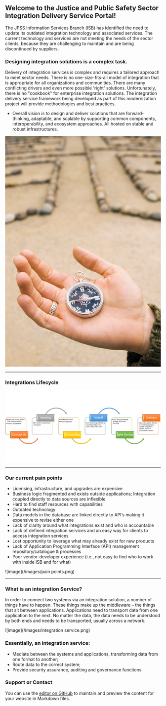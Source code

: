 ## Welcome to the Justice and Public Safety Sector Integration Delivery Service Portal!
The JPSS Information Services Branch (ISB) has identified the need to update its outdated integration technology and associated services. The current technology and services are not meeting the needs of the sector clients, because they are challenging to maintain and are being discontinued by suppliers. 

### Designing integration solutions is a complex task. 

Delivery of integration services is complex and requires a tailored approach to meet sector needs. There is no one-size-fits-all model of integration that is appropriate for all organizations and communities. 
There are many conflicting drivers and even more possible 'right' solutions. Unfortunately, there is no "cookbook" for enterprise integration solutions. The integration delivery service framework being developed as part of this modernization project will provide methodologies and best practices.

- Overall vision is to design and deliver solutions that are forward-thinking, adaptable, and scalable by supporting common components, interoperability, and ecosystem approaches. All hosted on stable and robust infrastructures.

![image](/images/welcome.png)

***

### Integrations Lifecycle

![image](/images/lifecycle.png)

***
### Our current pain points

* Licensing, infrastructure, and upgrades are expensive
* Business logic fragmented and exists outside applications; Integration coupled directly to data sources are inflexible
* Hard to find staff resources with capabilities
* Outdated technology
* Data models in the database are linked directly to API’s making it expensive to revise either one
* Lack of clarity around what integrations exist and who is accountable
* Lack of defined integration services and an easy way for clients to access integration services
* Lost opportunity to leverage what may already exist for new products
* Lack of Application Programming Interface (API) management repository/catalogue & processes
* Poor vendor-developer experience (i.e., not easy to find who to work with inside ISB and for what)

![image](/images/pain points.png)

***
### What is an integration Service?

In order to connect two systems via an integration solution, a number of things have to happen. These things make up the middleware – the things that sit between applications. Applications need to transport data from one application to the next. No matter the data, the data needs to be understood by both ends and needs to be transported, usually across a network.

![image](/images/integration service.png)

### Essentially, an integration service:
* Mediate between the systems and applications, transforming data from one format to another;
* Route data to the correct system;
* Provide security assurance, auditing and governance functions



### Support or Contact

You can use the [editor on GitHub](https://github.com/vesselofgold/integrations.github.io/edit/gh-pages/index.md) to maintain and preview the content for your website in Markdown files.
